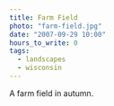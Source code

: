 ```yaml
---
title: Farm Field
photo: "farm-field.jpg"
date: "2007-09-29 10:00"
hours_to_write: 0
tags:
  - landscapes
  - wisconsin
---
```


A farm field in autumn.
